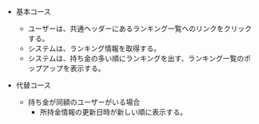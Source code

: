 - 基本コース
  - ユーザーは、共通ヘッダーにあるランキング一覧へのリンクをクリックする。
  - システムは、ランキング情報を取得する。
  - システムは、持ち金の多い順にランキングを出す、ランキング一覧のポップアップを表示する。

 - 代替コース
   - 持ち金が同額のユーザーがいる場合
     - 所持金情報の更新日時が新しい順に表示する。
